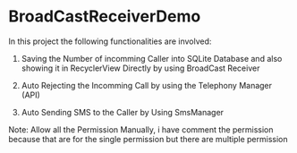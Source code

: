 # BroadCastReceiverDemo

In this project the following functionalities are involved:

1) Saving the Number of incomming Caller into SQLite Database and also showing it in RecyclerView Directly by using BroadCast Receiver

2) Auto Rejecting the Incomming Call by using the Telephony Manager (API)

3) Auto Sending SMS to the Caller by Using SmsManager

Note: Allow all the Permission Manually, i have comment the permission because that are for the single permission but there are multiple permission

